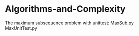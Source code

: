 # Algorithms-and-Complexity

The maximum subsequence problem with unittest:
MaxSub.py
MaxUnitTest.py
